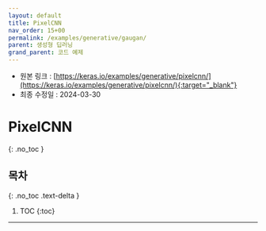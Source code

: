 ```yaml
---
layout: default
title: PixelCNN
nav_order: 15+00
permalink: /examples/generative/gaugan/
parent: 생성형 딥러닝
grand_parent: 코드 예제
---
```


* 원본 링크 : [https://keras.io/examples/generative/pixelcnn/](https://keras.io/examples/generative/pixelcnn/){:target="_blank"}
* 최종 수정일 : 2024-03-30

# PixelCNN
{: .no_toc }

## 목차
{: .no_toc .text-delta }

1. TOC
{:toc}

---
